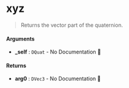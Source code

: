 # xyz

>  Returns the vector part of the quaternion.

#### Arguments

- **\_self** : `DQuat` \- No Documentation 🚧

#### Returns

- **arg0** : `DVec3` \- No Documentation 🚧